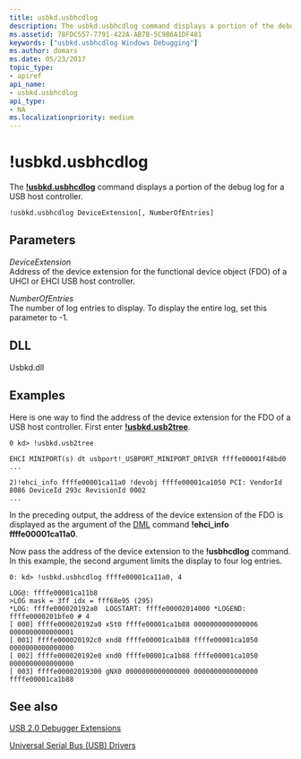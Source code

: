 ```yaml
---
title: usbkd.usbhcdlog
description: The usbkd.usbhcdlog command displays a portion of the debug log for a USB host controller.
ms.assetid: 78FDC557-7791-422A-AB7B-5C9B6A1DF481
keywords: ["usbkd.usbhcdlog Windows Debugging"]
ms.author: domars
ms.date: 05/23/2017
topic_type:
- apiref
api_name:
- usbkd.usbhcdlog
api_type:
- NA
ms.localizationpriority: medium
---
```


# !usbkd.usbhcdlog


The [**!usbkd.usbhcdlog**](https://msdn.microsoft.com/library/windows/hardware/dn367076) command displays a portion of the debug log for a USB host controller.

```
!usbkd.usbhcdlog DeviceExtension[, NumberOfEntries]
```

## <span id="ddk__devobj_dbg"></span><span id="DDK__DEVOBJ_DBG"></span>Parameters


<span id="_______DeviceExtension______"></span><span id="_______deviceextension______"></span><span id="_______DEVICEEXTENSION______"></span> *DeviceExtension*   
Address of the device extension for the functional device object (FDO) of a UHCI or EHCI USB host controller.

<span id="_______NumberOfEntries______"></span><span id="_______numberofentries______"></span><span id="_______NUMBEROFENTRIES______"></span> *NumberOfEntries*   
The number of log entries to display. To display the entire log, set this parameter to -1.

## <span id="DLL"></span><span id="dll"></span>DLL


Usbkd.dll

Examples
--------

Here is one way to find the address of the device extension for the FDO of a USB host controller. First enter [**!usbkd.usb2tree**](-usbkd-usb2tree.md).

```
0 kd> !usbkd.usb2tree

EHCI MINIPORT(s) dt usbport!_USBPORT_MINIPORT_DRIVER ffffe00001f48bd0
...

2)!ehci_info ffffe00001ca11a0 !devobj ffffe00001ca1050 PCI: VendorId 8086 DeviceId 293c RevisionId 0002 
...
```

In the preceding output, the address of the device extension of the FDO is displayed as the argument of the [DML](debugger-markup-language-commands.md) command **!ehci\_info ffffe00001ca11a0**.

Now pass the address of the device extension to the **!usbhcdlog** command. In this example, the second argument limits the display to four log entries.

```
0: kd> !usbkd.usbhcdlog ffffe00001ca11a0, 4

LOG@: ffffe00001ca11b8 
>LOG mask = 3ff idx = fff68e95 (295)
*LOG: ffffe000020192a0  LOGSTART: ffffe00002014000 *LOGEND: ffffe0000201bfe0 # 4 
[ 000] ffffe000020192a0 xSt0 ffffe00001ca1b88 0000000000000006 0000000000000001 
[ 001] ffffe000020192c0 xnd8 ffffe00001ca1b88 ffffe00001ca1050 0000000000000000 
[ 002] ffffe000020192e0 xnd0 ffffe00001ca1b88 ffffe00001ca1050 0000000000000000 
[ 003] ffffe00002019300 gNX0 0000000000000000 0000000000000000 ffffe00001ca1b88 
```

## <span id="see_also"></span>See also


[USB 2.0 Debugger Extensions](usb-2-0-extensions.md)

[Universal Serial Bus (USB) Drivers](http://go.microsoft.com/fwlink/p?LinkID=227351)

 

 






